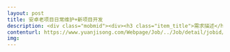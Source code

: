 ```yaml
---                
layout: post       
title: 安卓老项目日常维护+新项目开发           
description: <div class="mobmid"><div><h3 class="item_title">需求描述</h3><p>一、需求：维护我公司老的app项目，一个论坛一个主站，日常bug修复，微小功能的增加或删除，今年主要增加一个新闻大厅的开发。平时活不多，有问题及时响应解决即可。<br/>二、人才要求：211大学毕业，有5年以上安卓经验。技术熟练，住在上海闸北区、宝山区这带最好。<br/>三、合作方式：包年兼职，按月付兼职费用。</p></div><!--info end--></div>     
contenturl: https://www.yuanjisong.com/Webpage/Job/../Job/detail/jobid/101491      
img:              
---                 
```

